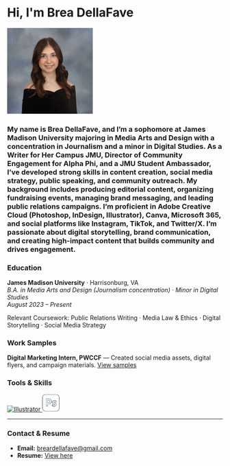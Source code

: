 <h1 align="left">Hi, I'm Brea DellaFave</h1>
<p align="left">
  <img src="130937286_mln5sncg9j.jpeg" alt="Brea DellaFave" width="200"/>
</p>

<h3 align="left">
My name is Brea DellaFave, and I’m a sophomore at James Madison University majoring in Media Arts and Design with a concentration in Journalism and a minor in Digital Studies. As a Writer for Her Campus JMU, Director of Community Engagement for Alpha Phi, and a JMU Student Ambassador, I’ve developed strong skills in content creation, social media strategy, public speaking, and community outreach. My background includes producing editorial content, organizing fundraising events, managing brand messaging, and leading public relations campaigns. I’m proficient in Adobe Creative Cloud (Photoshop, InDesign, Illustrator), Canva, Microsoft 365, and social platforms like Instagram, TikTok, and Twitter/X. I’m passionate about digital storytelling, brand communication, and creating high-impact content that builds community and drives engagement.
</h3>



### Education
**James Madison University** · Harrisonburg, VA  
*B.A. in Media Arts and Design (Journalism concentration)* · *Minor in Digital Studies*  
*August 2023 – Present*  

Relevant Coursework: Public Relations Writing · Media Law & Ethics · Digital Storytelling · Social Media Strategy


### Work Samples
**Digital Marketing Intern, PWCCF** — Created social media assets, digital flyers, and campaign materials. [View samples](https://drive.google.com/drive/folders/1FPOPyMEwymX25uJPFY9b2oT_6F6Ml24-?usp=sharing)


### Tools & Skills
<p align="left"> 
  <a href="https://www.adobe.com/in/products/illustrator.html" target="_blank" rel="noreferrer"> 
    <img src="https://www.vectorlogo.zone/logos/adobe_illustrator/adobe_illustrator-icon.svg" alt="Illustrator" width="40" height="40"/> 
  </a> 
  <a href="https://www.photoshop.com/en" target="_blank" rel="noreferrer"> 
    <img src="https://raw.githubusercontent.com/devicons/devicon/master/icons/photoshop/photoshop-line.svg" alt="Photoshop" width="40" height="40"/> 
  </a> 
</p>

---

### Contact & Resume
- **Email:** breardellafave@gmail.com  
- **Resume:** [View here](https://docs.google.com/document/d/1nr1SHqq6QQVwAxbD9MQ-e5QbbR7EBmwVQxxFkA8TPOU)
